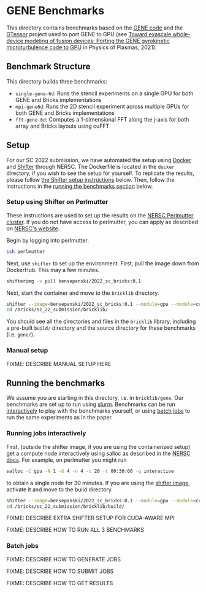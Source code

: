 # GENE Benchmarks

This directory contains benchmarks based on the [GENE code](http://genecode.org)
and the [GTensor](https://github.com/wdmapp/gtensor) project used
to port GENE to GPU 
(see [Toward exascale whole-device modeling of fusion devices: Porting the GENE gyrokinetic microturbulence code to GPU](https://aip.scitation.org/doi/10.1063/5.0046327)
 in Physics of Plasmas, 2021).

## Benchmark Structure

This directory builds three benchmarks:
* `single-gene-6d`: Runs the stencil experiments on a single GPU for both GENE and Bricks implementations
* `mpi-gene6d`: Runs the 2D stencil experiment across multiple GPUs for both GENE and Bricks implementations
* `fft-gene-6d`: Computes a 1-dimensional FFT along the j-axis for both array and Bricks layouts using cuFFT

## Setup

For our SC 2022 submission, we have automated the setup using [Docker](https://www.docker.com)
and [Shifter](https://docs.nersc.gov/development/shifter/) through NERSC.
The Dockerfile is located in the `docker` directory, if you wish to see the setup for yourself.
To replicate the results, please follow [the Shifter setup instructions](#setup-using-shifter-on-perlmutter)
below. Then, follow the instructions in the [running the benchmarks section](#running-the-benchmarks) below.

### Setup using Shifter on Perlmutter

These instructions are used to set up the results on the [NERSC Perlmutter cluster](https://docs.nersc.gov/systems/perlmutter/).
If you do not have access to perlmutter,
you can apply as described on [NERSC's website](https://docs.nersc.gov/systems/perlmutter/#access).

Begin by logging into perlmutter.
```bash
ssh perlmutter
```
Next, use `shifter` to set up the environment.
First, pull the image down from DockerHub. This may a few minutes.
```bash
shifterimg -v pull bensepanski/2022_sc_bricks:0.1
```
Next, start the container and move to the `bricklib` directory.
```bash
shifter --image=bensepanski/2022_sc_bricks:0.1 --module=gpu --module=cuda-mpich /bin/bash
cd /bricks/sc_22_submission/bricklib/
```
You should see all the directories and files in the `bricklib` library,
including a pre-built `build/` directory and the source directory
for these benchmarks (i.e. `gene/`).

### Manual setup

FIXME: DESCRIBE MANUAL SETUP HERE

## Running the benchmarks

We assume you are starting in this directory, i.e. in `bricklib/gene`.
Our benchmarks are set up to run using [slurm](https://docs.nersc.gov/jobs/).
Benchmarks can be run [interactively](#running-jobs-interactively) to play with the benchmarks
yourself, or using [batch jobs](#batch-jobs) to run the same experiments as in the paper.

### Running jobs interactively

First, (outside the shifter image, if you are using the containerized setup)
get a compute node interactively using salloc as described in the [NERSC docs](https://docs.nersc.gov/jobs/).
For example, on perlmutter you might run
```bash
salloc -C gpu -N 1 -G 4 -n 4 -c 20 -t 00:30:00 -q interactive
```
to obtain a single node for 30 minutes. If you are using the [shifter image](#setup-using-shifter-on-perlmutter),
activate it and move to the build directory.
```bash
shifter --image=bensepanski/2022_sc_bricks:0.1 --module=gpu --module=cuda-mpich /bin/bash
cd /bricks/sc_22_submission/bricklib/build/
```

FIXME: DESCRIBE EXTRA SHIFTER SETUP FOR CUDA-AWARE MPI

FIXME: DESCRIBE HOW TO RUN ALL 3 BENCHMARKS


### Batch jobs

FIXME: DESCRIBE HOW TO GENERATE JOBS

FIXME: DESCRIBE HOW TO SUBMIT JOBS

FIXME: DESCRIBE HOW TO GET RESULTS